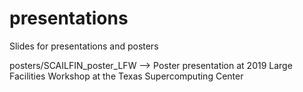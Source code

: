 # presentations
Slides for presentations and posters

posters/SCAILFIN_poster_LFW --> Poster presentation at 2019 Large Facilities Workshop at the Texas Supercomputing Center
